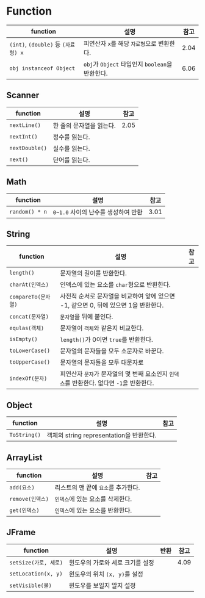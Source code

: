 # Function

| function                            | 설명                                            | 참고 |
| ----------------------------------- | ----------------------------------------------- | ---- |
| `(int)`, `(double)` 등 `(자료형) x` | 피연산자 `x`를 해당 `자료형`으로 변환한다.      | 2.04 |
| `obj instanceof Object`             | `obj`가 `Object` 타입인지 `boolean`을 반환한다. | 6.06 |



## Scanner

| function       | 설명                     | 참고 |
| -------------- | ------------------------ | ---- |
| `nextLine()`   | 한 줄의 문자열을 읽는다. | 2.05 |
| `nextInt()`    | 정수를 읽는다.           |      |
| `nextDouble()` | 실수를 읽는다.           |      |
| `next()`       | 단어를 읽는다.           |      |



## Math

| function       | 설명                                | 참고 |
| -------------- | ----------------------------------- | ---- |
| `random() * n` | `0~1.0` 사이의 난수를 생성하여 반환 | 3.01 |



## String

| function            | 설명                                                         | 참고 |
| ------------------- | ------------------------------------------------------------ | ---- |
| `length()`          | 문자열의 길이를 반환한다.                                    |      |
| `charAt(인덱스)`    | 인덱스에 있는 요소를 `char`형으로 반환한다.                  |      |
| `compareTo(문자열)` | 사전적 순서로 문자열을 비교하여 앞에 있으면 -1, 같으면 0, 뒤에 있으면 1을 반환한다. |      |
| `concat(문자열)`    | `문자열`을 뒤에 붙인다.                                      |      |
| `equlas(객체)`      | 문자열이 `객체`와 같은지 비교한다.                           |      |
| `isEmpty()`         | `length()`가 0이면 `true`를 반환한다.                        |      |
| `toLowerCase()`     | 문자열의 문자들을 모두 소문자로 바꾼다.                      |      |
| `toUpperCase()`     | 문자열의 문자들을 모두 대문자로                              |      |
| `indexOf(문자)`     | 피연산자 `문자`가 문자열의 몇 번째 요소인지 `인덱스`를 반환한다. 없다면 `-1`을 반환한다. |      |



## Object

| function     | 설명                                     | 참고 |
| ------------ | ---------------------------------------- | ---- |
| `ToString()` | 객체의 string representation을 반환한다. |      |



## ArrayList

| function         | 설명                                | 참고 |
| ---------------- | ----------------------------------- | ---- |
| `add(요소)`      | 리스트의 맨 끝에 `요소`를 추가한다. |      |
| `remove(인덱스)` | `인덱스`에 있는 요소를 삭제한다.    |      |
| `get(인덱스)`    | `인덱스`에 있는 요소를 반환한다.    |      |



## JFrame

| function              | 설명                             | 반환 | 참고 |
| --------------------- | -------------------------------- | ---- | ---- |
| `setSize(가로, 세로)` | 윈도우의 가로와 세로 크기를 설정 |      | 4.09 |
| `setLocation(x, y)`   | 윈도우의 위치 `(x, y)`를 설정    |      |      |
| `setVisible(불)`      | 윈도우를 보일지 말지 설정        |      |      |

